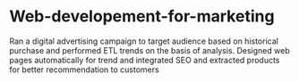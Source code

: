 # Web-developement-for-marketing

Ran a digital advertising campaign to target audience based on historical purchase and performed
ETL trends on the basis of analysis. Designed web pages automatically for trend and integrated SEO 
and extracted products for better recommendation to customers
